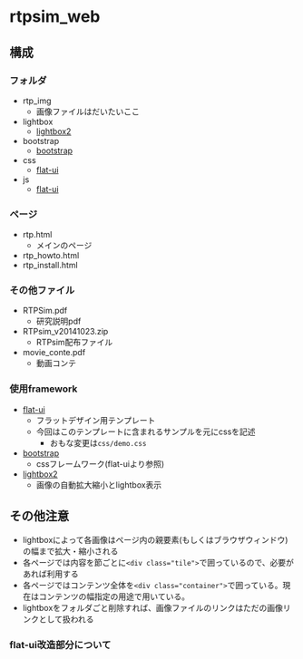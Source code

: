 rtpsim_web
=========


構成
---

### フォルダ
* rtp_img
	* 画像ファイルはだいたいここ
* lightbox
	*  [lightbox2](http://lokeshdhakar.com/projects/lightbox2/)
* bootstrap
	* [bootstrap](http://getbootstrap.com)
* css
	* [flat-ui](http://designmodo.github.io/Flat-UI/)
* js
	* [flat-ui](http://designmodo.github.io/Flat-UI/)

### ページ
* rtp.html
	* メインのページ
* rtp_howto.html
* rtp_install.html

### その他ファイル
* RTPSim.pdf
	* 研究説明pdf
* RTPsim_v20141023.zip
	* RTPsim配布ファイル
* movie_conte.pdf
	* 動画コンテ

### 使用framework
* [flat-ui](http://designmodo.github.io/Flat-UI/)
	* フラットデザイン用テンプレート
	* 今回はこのテンプレートに含まれるサンプルを元にcssを記述
		* おもな変更は`css/demo.css`
* [bootstrap](http://getbootstrap.com)
	* cssフレームワーク(flat-uiより参照)
* [lightbox2](http://lokeshdhakar.com/projects/lightbox2/)
	* 画像の自動拡大縮小とlightbox表示

その他注意
--------

* lightboxによって各画像はページ内の親要素(もしくはブラウザウィンドウ)の幅まで拡大・縮小される
* 各ページでは内容を節ごとに`<div class="tile">`で囲っているので、必要があれば利用する
* 各ページではコンテンツ全体を`<div class="container">`で囲っている。現在はコンテンツの幅指定の用途で用いている。
* lightboxをフォルダごと削除すれば、画像ファイルのリンクはただの画像リンクとして扱われる

### flat-ui改造部分について

